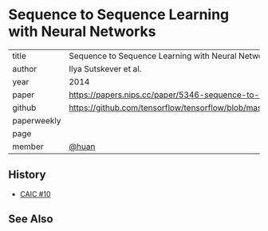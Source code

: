 # Sequence to Sequence Learning with Neural Networks

|  |  |
| :--- | :--- |
| title | Sequence to Sequence Learning with Neural Networks |
| author | Ilya Sutskever et al. |
| year | 2014 |
| paper | https://papers.nips.cc/paper/5346-sequence-to-sequence-learning-with-neural-networks.pdf |
| github | https://github.com/tensorflow/tensorflow/blob/master/tensorflow/contrib/eager/python/examples/nmt_with_attention/nmt_with_attention.ipynb |
| paperweekly |  |
| page |  |
| member | [@huan](https://github.com/zixia) |

## History

- [CAIC #10](https://github.com/BUPT/awesome-chatbot/issues/24)

## See Also

